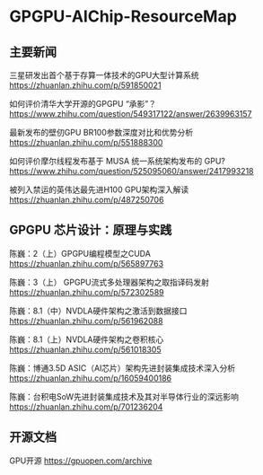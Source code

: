 # GPGPU-AIChip-ResourceMap

## 主要新闻 

三星研发出首个基于存算一体技术的GPU大型计算系统  https://zhuanlan.zhihu.com/p/591850021

如何评价清华大学开源的GPGPU “承影”？  https://www.zhihu.com/question/549317122/answer/2639963157

最新发布的壁仞GPU BR100参数深度对比和优势分析  https://zhuanlan.zhihu.com/p/551888300

如何评价摩尔线程发布基于 MUSA 统一系统架构发布的 GPU?  https://www.zhihu.com/question/525095060/answer/2417993218

被列入禁运的英伟达最先进H100 GPU架构深入解读  https://zhuanlan.zhihu.com/p/487250706


## GPGPU 芯片设计：原理与实践

陈巍：2（上）GPGPU编程模型之CUDA  https://zhuanlan.zhihu.com/p/565897763

陈巍：3（上） GPGPU流式多处理器架构之取指译码发射  https://zhuanlan.zhihu.com/p/572302589

陈巍：8.1（中）NVDLA硬件架构之激活到数据接口  https://zhuanlan.zhihu.com/p/561962088

陈巍：8.1（上）NVDLA硬件架构之卷积核心  https://zhuanlan.zhihu.com/p/561018305

陈巍：博通3.5D ASIC（AI芯片）架构先进封装集成技术深入分析   https://zhuanlan.zhihu.com/p/16059400186

陈巍：台积电SoW先进封装集成技术及其对半导体行业的深远影响       https://zhuanlan.zhihu.com/p/701236204

## 开源文档

GPU开源 https://gpuopen.com/archive


